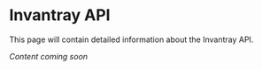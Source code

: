 # Invantray API

This page will contain detailed information about the Invantray API.

*Content coming soon*
